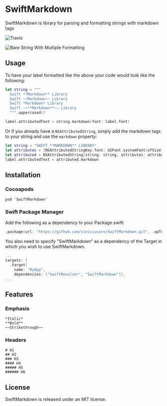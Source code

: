 # SwiftMarkdown

SwiftMarkdown is library for parsing and formatting strings with markdown tags

![Travis](https://travis-ci.org/viniciusaro/SwiftMarkdown.svg?branch=master)

![Bare String With Multiple Formatting](https://github.com/viniciusaro/SwiftMarkdown/blob/master/SwiftMarkdown/SwiftMarkdownTests/ReferenceImages/SwiftMarkdownTests/should_render_correctly__with_multiple_lines_text@3x.png)

## Usage

To have your label formatted like the above your code would look like the following:

```swift
let string = """
  Swift **Markdown** Library
  Swift ~~Markdown~~ Library
  Swift *Markdown* Library
  Swift ~~**Markdown**~~ Library
  """.uppercased()

label.attributedText = string.markdown(font: label.font)
```

Or if you already have a `NSAttributedString`, simply add the markdown tags to your string and use the `markdown` property:

```swift
let string = "SWIFT **MARKDOWN** LIBRARY"
let attributes = [NSAttributedStringKey.font: UIFont.systemFont(ofSize: 20)]
let attributed = NSAttributedString(string: string, attributes: attributes)
label.attributedText = attributed.markdown
```

## Installation

### Cocoapods

```
pod 'SwiftMarkdown'
```

### Swift Package Manager

Add the following as a dependency to your Package.swift:

```swift
.package(url: "https://github.com/viniciusaro/SwiftMarkdown.git", .upToNextMajor(from: "0.0.2"))
```

You also need to specify "SwiftMarkdown" as a dependency of the Target in which you wish to use SwiftMarkdown.

```swift
...
targets: [
  .target(
    name: "MyApp",
    dependencies: ["SwiftResolver", "SwiftMarkdown"]),
...
```
## Features

### Emphasis
```
*Italic*
**Bold**
~~Strikethrough~~
```

### Headers
```
# H1
## H2
### H3
#### H4
##### H5
###### H6
```

## License

SwiftMarkdown is released under an MIT license.
